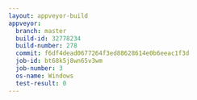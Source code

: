 ```yaml
---
layout: appveyor-build
appveyor:
  branch: master
  build-id: 32778234
  build-number: 278
  commit: f6df4dead0677264f3ed88628614e0b6eeac1f3d
  job-id: bt68k5j8wn65v3wm
  job-number: 3
  os-name: Windows
  test-result: 0
---
```

